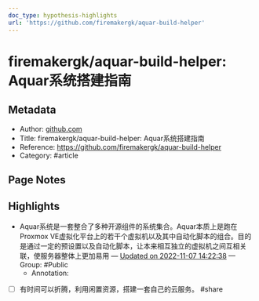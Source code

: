 ```yaml
---
doc_type: hypothesis-highlights
url: 'https://github.com/firemakergk/aquar-build-helper'
---
```


# firemakergk/aquar-build-helper: Aquar系统搭建指南

## Metadata
- Author: [github.com]()
- Title: firemakergk/aquar-build-helper: Aquar系统搭建指南
- Reference: https://github.com/firemakergk/aquar-build-helper
- Category: #article

## Page Notes
## Highlights
- Aquar系统是一套整合了多种开源组件的系统集合。Aquar本质上是跑在Proxmox VE虚拟化平台上的若干个虚拟机以及其中自动化脚本的组合。目的是通过一定的预设置以及自动化脚本，让本来相互独立的虚拟机之间互相关联，使服务器整体上更加易用 — [Updated on 2022-11-07 14:22:38](https://hyp.is/k6WO9F5kEe21_XtvN-Be3Q/github.com/firemakergk/aquar-build-helper) — Group: #Public
    - Annotation: 
- [ ] 有时间可以折腾，利用闲置资源，搭建一套自己的云服务。 #share



